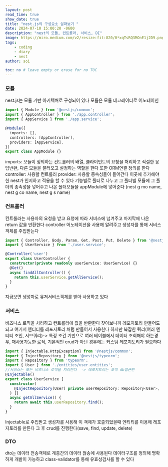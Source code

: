 ```yaml
---
layout: post
read_time: true
show_date: true
title: "nest.js의 구성요소 살펴보기 "
date: 2024-07-10 15:00:20 -0600
description: "nest의 모듈, 컨트롤러, 서비스, DI"
image: https://miro.medium.com/v2/resize:fit:820/0*xqTsRQ3MOnE1j2D9.png
tags: 
    - coding
    - diary
    - nest
author: soi

toc: no # leave empty or erase for no TOC
---
```

### 모듈
nest.js는 모듈 기반 아키텍쳐로 구성되어 있다 
모듈은 모듈 데코레이터로 어노테이션

``` typescript
import { Module } from '@nestjs/common';
import { AppController } from './app.controller';
import { AppService } from './app.service';

@Module({
  imports: [],
  controllers: [AppController],
  providers: [AppService],
})
export class AppModule {}
```

imports: 모듈이 정의하는 컨트롤러의 배열, 클라이언트의 요청을 처리하고 적절한 응답반환, 
         다른 모듈을 불러오고 설정하는 역할을 한다 
         또한 ORM연결 정의를 한다 
controller: 사용할 컨트롤러
provider: 사용할 종속성들이 들어간다 
이곳에 추가해야한 nest가 인지하고 적용을 할 수 있다 
기능별로 폴더로 나누고 그 폴더별 모듈에 그 폴더의 종속성을 넣어주고 나온 폴더모듈을 appModule에 넣어준다 
(nest g mo name, nest g co name, nest g s name)

### 컨트롤러 
컨트롤러는 사용자의 요청을 받고 요청에 따라 서비스에 넘겨주고 마지막에 나온 return 값을 반환한다 
controller 어노테이션을 사용해 알려주고 생성자를 통해 서비스객체를 주입받는다 

``` typeScript
import { Controller, Body, Param, Get, Post, Put, Delete } from '@nestjs/common';
import { UserService } from './user.service';

@Controller('user')
export class UserController {
  constructor(private readonly userService: UserService) {}
  @Get()
  async findAllController() {
    return this.userService.getAllService();
  }
}
```

지금보면 생성자로 유저서비스객체를 받아 사용하고 있다 

### 서비스 
비즈니스 로직을 처리하고 컨트롤러에 값을 반환한다 
찾아보니까 레포지토리 만들어도 되고 여기서 엔티티를 레포지토리 처럼 만들어서 사용한다 
하지만 복잡한 쿼리(여러 엔티티 조인, 서브쿼리)-> 특정 조건 기반으로 여러 테이블에서 데이터 조회해야 하는경우, 
재사용가능한 로직, 기본적인 crud가 아닌 경우에는 커스텀 레포지토리가 필요하다

```typeScript
import { Injectable,HttpException} from '@nestjs/common';
import { InjectRepository } from '@nestjs/typeorm';
import { Repository } from 'typeorm';
import { User } from './entities/user.entities';
//서비스는 모든 비즈니스 로직을 처리한다  -> 레포지토리는 오직 db접근만
@Injectable()
export class UserService {
  constructor(
    @InjectRepository(User) private userRepository: Repository<User>,
  ) {}
  async getAllService() {
    return await this.userRepository.find();
  }
}
```

Injectable로 주입받고 생성자를 사용해 이 객체가 호출되었을때 엔티티를 이용해 레포지토리를 만든다 
그 후 crud를 진행한다(save, find, update, delete)

### DTO
dto는 데이터 전송객체로 계층간의 데이터 젆송에 사용된다 
데이터구조를 정의해 명확하게 개발이 가능하고 class-validator를 통해 유효성검사를 할 수 있다 





